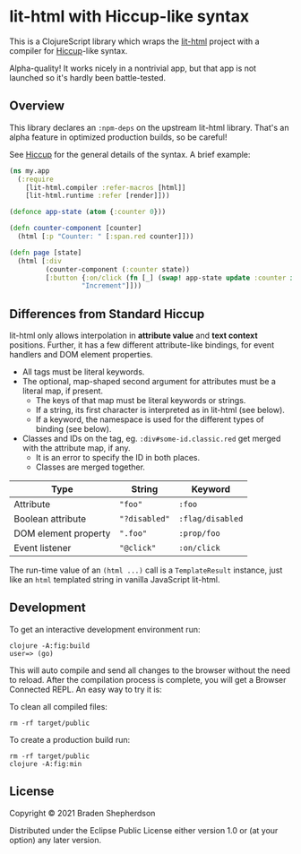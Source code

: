 # lit-html with Hiccup-like syntax

This is a ClojureScript library which wraps the
[lit-html](https://https://lit-html.polymer-project.org/) project with a
compiler for [Hiccup](https://github.com/weavejester/hiccup)-like syntax.

Alpha-quality! It works nicely in a nontrivial app, but that app is not launched
so it's hardly been battle-tested.

## Overview

This library declares an `:npm-deps` on the upstream lit-html library. That's an
alpha feature in optimized production builds, so be careful!

See [Hiccup](https://github.com/weavejester/hiccup) for the general details of
the syntax. A brief example:

```cljs
(ns my.app
  (:require
    [lit-html.compiler :refer-macros [html]]
    [lit-html.runtime :refer [render]]))

(defonce app-state (atom {:counter 0}))

(defn counter-component [counter]
  (html [:p "Counter: " [:span.red counter]]))

(defn page [state]
  (html [:div
         (counter-component (:counter state))
         [:button {:on/click (fn [_] (swap! app-state update :counter inc))}
                  "Increment"]]))
```

## Differences from Standard Hiccup

lit-html only allows interpolation in **attribute value** and **text context**
positions. Further, it has a few different attribute-like bindings, for event
handlers and DOM element properties.

- All tags must be literal keywords.
- The optional, map-shaped second argument for attributes must be a literal map,
  if present.
  - The keys of that map must be literal keywords or strings.
  - If a string, its first character is interpreted as in lit-html (see below).
  - If a keyword, the namespace is used for the different types of binding (see below).
- Classes and IDs on the tag, eg. `:div#some-id.classic.red` get merged with the
  attribute map, if any.
  - It is an error to specify the ID in both places.
  - Classes are merged together.

| Type                 | String        | Keyword          |
| --                   | --            | --               |
| Attribute            | `"foo"`       | `:foo`           |
| Boolean attribute    | `"?disabled"` | `:flag/disabled` |
| DOM element property | `".foo"`      | `:prop/foo`      |
| Event listener       | `"@click"`    | `:on/click`      |

The run-time value of an `(html ...)` call is a `TemplateResult` instance, just
like an `html` templated string in vanilla JavaScript lit-html.


## Development

To get an interactive development environment run:

    clojure -A:fig:build
    user=> (go)

This will auto compile and send all changes to the browser without the
need to reload. After the compilation process is complete, you will
get a Browser Connected REPL. An easy way to try it is:

To clean all compiled files:

    rm -rf target/public

To create a production build run:

	rm -rf target/public
	clojure -A:fig:min


## License

Copyright © 2021 Braden Shepherdson

Distributed under the Eclipse Public License either version 1.0 or (at your option) any later version.
